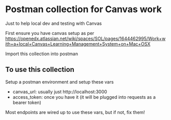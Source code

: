 # Postman collection for Canvas work

Just to help local dev and testing with Canvas

First ensure you have canvas setup as per
https://openedx.atlassian.net/wiki/spaces/SOL/pages/1644462995/Work+with+a+local+Canvas+Learning+Management+System+on+Mac+OSX

Import this collection into postman


## To use this collection

Setup a postman environment and setup these vars

* canvas_url: usually just http://localhost:3000
* access_token: once you have it (it will be plugged into requests as a bearer token)

Most endpoints are wired up to use these vars, but if not, fix them!
